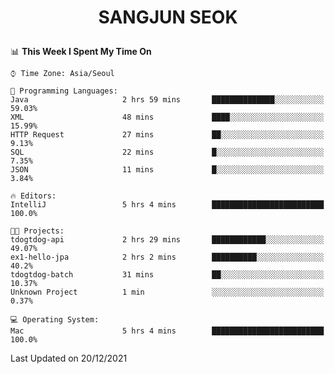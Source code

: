 <h1>
 <p align="center">
   SANGJUN SEOK
 </p>
</h1>

<!--START_SECTION:waka-->
📊 **This Week I Spent My Time On** 

```text
⌚︎ Time Zone: Asia/Seoul

💬 Programming Languages: 
Java                     2 hrs 59 mins       ██████████████░░░░░░░░░░░   59.03% 
XML                      48 mins             ████░░░░░░░░░░░░░░░░░░░░░   15.99% 
HTTP Request             27 mins             ██░░░░░░░░░░░░░░░░░░░░░░░   9.13% 
SQL                      22 mins             █░░░░░░░░░░░░░░░░░░░░░░░░   7.35% 
JSON                     11 mins             █░░░░░░░░░░░░░░░░░░░░░░░░   3.84%

🔥 Editors: 
IntelliJ                 5 hrs 4 mins        █████████████████████████   100.0%

🐱‍💻 Projects: 
tdogtdog-api             2 hrs 29 mins       ████████████░░░░░░░░░░░░░   49.07% 
ex1-hello-jpa            2 hrs 2 mins        ██████████░░░░░░░░░░░░░░░   40.2% 
tdogtdog-batch           31 mins             ██░░░░░░░░░░░░░░░░░░░░░░░   10.37% 
Unknown Project          1 min               ░░░░░░░░░░░░░░░░░░░░░░░░░   0.37%

💻 Operating System: 
Mac                      5 hrs 4 mins        █████████████████████████   100.0%

```


 Last Updated on 20/12/2021
<!--END_SECTION:waka-->
